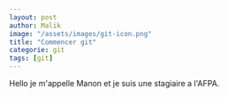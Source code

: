 ```yaml
---
layout: post
author: Malik
image: "/assets/images/git-icon.png"
title: "Commencer git"
categorie: git
tags: [git]
---
```

Hello je m'appelle Manon et je suis une stagiaire a l'AFPA.